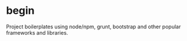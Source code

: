 begin
=====

Project boilerplates using node/npm, grunt, bootstrap and other popular frameworks and libraries.